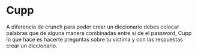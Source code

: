 # Cupp
A diferencia de crunch para poder crear un diccionario debes colocar palabras que de alguna manera combinadas entre si de el password, Cupp lo que hace es hacerte preguntas sobre tu victima y con las respuestas crear un diccionario.